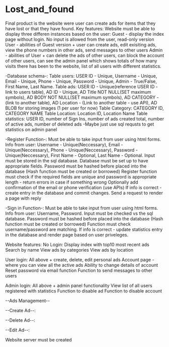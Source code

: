 # Lost_and_found
Final product is the website were user can create ads for items that they have lost or that they have found. 
Key features:
Website must be able to display three differen instances based on the user:
Guest - display the index page without login. No input is allowed from the user, read-only version
User - abilities of Guest version + user can create ads, edit exisiting ads, view the phone numbers in other ads, send messages to other users
Admin - abilities of User + can delete the ads of other users, can block the account of other users, can see the admin panel which shows totals of how many visits there has been to the website, list of all users with different statistics.

-Database schema-:
Table users:
USER ID - Unique, Username - Unique, Email - Unique, Phone - Unique, Password - Unique, Admin - True/False, First Name, Last Name.
Table ads:
USER ID - Unique(reference USER ID - link to users table), AD ID - Unique, AD Title NOT NULL(SET maximum symbols), AD BODY NOT NULL(SET maximum symbols), AD CATEGORY - (link to another table), AD Location - (Link to another table - use API), AD BLOB for storing images (1 per user for now)
Table Category:
CATEGORY ID, CATEGORY NAME
Table Location:
Location ID, Location Name
Table statistics:
USER ID, number of Sign Ins, number of ads created total, number of active ads, number of deleted ads
-Maybe just use sql requsts to get statistics on admin panel

-Register Function-:
Must be able to take input from user using html forms.
Info from user: Username - Unique(Neccessary), Email - Unique(Neccessary), Phone - Unique(Neccessary), Password - Unique(Neccessary), First Name - Optional, Last Name - Optional.
Input must be stored in the sql database. Database must be set up to have appropriate fields.
Password must be hashed before placed into the database (Hash function must be created or borrowed)
Register function must check if the required fields are unique and password is appropriate length  - return errors in case if something wrong
Optionally add confirmation of the email or phone verification (use APIs)
If info is correct - create entry in the database and commit changes.
Send a request to render a page with reply

-Sign in Function-:
Must be able to take input from user using html forms.
Info from user: Username, Password.
Input must be checked vs the sql database.
Password must be hashed before placed into the database (Hash function must be created or borrowed)
Function must check username/password are matching. If info is correct - update statistics entry in the database and render page based on user priveleges.

Website features:
No Login: 
Display index with top10 most recent ads
Search by name 
View ads by categories
View ads by location

User login:
All above + create, delete, edit personal ads
Account page - where you can view all the active ads
Ability to change details of account
Reset password via email function
Function to send messages to other users

Admin login:
All above + admin panel functionality
View list of all users registered with statistics
Function to disable ad
Function to disable account

--Ads Management--

--Create Ad--:

--Delete Ad--:

--Edit Ad--:

Website server must be created






